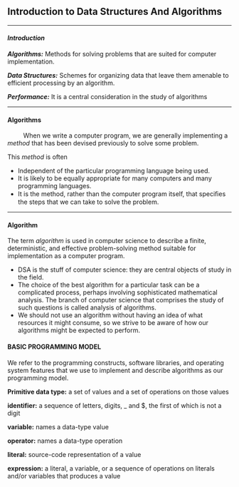 ## Introduction to Data Structures And Algorithms
---
#### *Introduction*
***Algorithms:*** Methods for solving problems that are suited for computer implementation.

***Data Structures:*** Schemes for organizing data that leave them amenable to efficient processing by an algorithm.

***Performance:*** It is a central consideration in the study of algorithms

---

#### Algorithms

&nbsp;&nbsp;&nbsp;&nbsp;&nbsp;&nbsp;&nbsp;&nbsp; When we write a computer program, we are generally implementing a *method* that has been devised previously to solve some problem.

This *method* is often

- Independent of the particular programming language being used.
- It is likely to be equally appropriate for many computers and many programming languages.
- It is the method, rather than the computer program itself, that speciﬁes the steps that we can
take to solve the problem.

---

#### Algorithm

The term *algorithm* is used in computer science to describe a finite, deterministic, and effective problem-solving method suitable for implementation as a computer program.

- DSA is the stuff of computer science: they are central objects of study in the field.
- The choice of the best algorithm for a particular task can be a complicated process, perhaps involving sophisticated mathematical analysis. The branch of computer science that comprises the study of such questions is called analysis of algorithms.
- We should not use an algorithm without having an idea of what resources it might consume, so we strive to be aware of how our algorithms might be expected to perform.

#### BASIC PROGRAMMING MODEL

We refer to the programming constructs, software libraries, and operating system features that we use to implement and describe algorithms as our programming model.

**Primitive data type:** a set of values and a set of operations on those values

**identifier:** a sequence of letters, digits, _ and $, the first of which is not a digit

**variable:** names a data-type value

**operator:** names a data-type operation

**literal:** source-code representation of a value

**expression:** a literal, a variable, or a sequence of operations on literals and/or variables that produces a value
